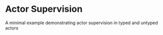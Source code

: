 Actor Supervision
=========================

A minimal example demonstrating actor supervision in typed and untyped actors 
